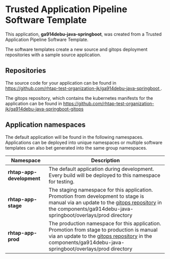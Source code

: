 # Trusted Application Pipeline Software Template

This application, **ga914debu-java-springboot**, was created from a Trusted Application Pipeline Software Template.

The software templates create a new source and gitops deployment repositories with a sample source application. 

## Repositories

The source code for your application can be found in [https://github.com/rhtap-test-organization-jk/ga914debu-java-springboot ](https://github.com/rhtap-test-organization-jk/ga914debu-java-springboot ).
 
The gitops repository, which contains the kubernetes manifests for the application can be found in 
[https://github.com/rhtap-test-organization-jk/ga914debu-java-springboot-gitops ](https://github.com/rhtap-test-organization-jk/ga914debu-java-springboot-gitops ) 

## Application namespaces 

The default application will be found in the following namespaces. Applications can be deployed into unique namespaces or multiple software templates can also bet generated into the same group namespaces.  

|  Namespace   |  Description   |  
| -------- | -------- |   
| **rhtap-app-development** | The default application during development. Every build will be deployed to this namespace for testing. | 
| **rhtap-app-stage** | The staging namespace for this application. Promotion from development to stage is manual via an update to the [gitops repository](https://github.com/rhtap-test-organization-jk/ga914debu-java-springboot-gitops ) in the components/ga914debu-java-springboot/overlays/prod directory |  
| **rhtap-app-prod** | The production namespace for this application. Promotion from stage to production is manual via an update to the [gitops repository](https://github.com/rhtap-test-organization-jk/ga914debu-java-springboot-gitops ) in the components/ga914debu-java-springboot/overlays/prod directory | 